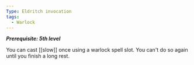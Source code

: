 ```yaml
---
Type: Eldritch invocation
tags:
  - Warlock
---
```

**_Prerequisite: 5th level_**

You can cast [[slow]] once using a warlock spell slot. You can't do so again until you finish a long rest.